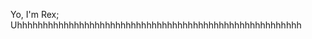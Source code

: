 Yo, I'm Rex; Uhhhhhhhhhhhhhhhhhhhhhhhhhhhhhhhhhhhhhhhhhhhhhhhhhhhhhhh

<!---
usr-notfound/usr-notfound is a ✨ special ✨ repository because its `README.md` (this file) appears on your GitHub profile.
You can click the Preview link to take a look at your changes.
--->
